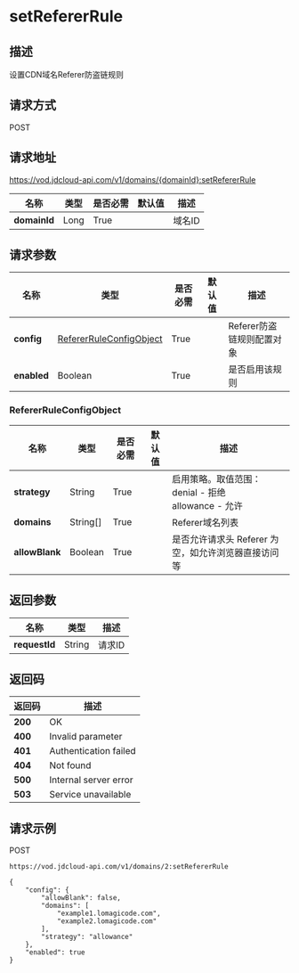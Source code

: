 # setRefererRule


## 描述
设置CDN域名Referer防盗链规则

## 请求方式
POST

## 请求地址
https://vod.jdcloud-api.com/v1/domains/{domainId}:setRefererRule

|名称|类型|是否必需|默认值|描述|
|---|---|---|---|---|
|**domainId**|Long|True| |域名ID|

## 请求参数
|名称|类型|是否必需|默认值|描述|
|---|---|---|---|---|
|**config**|[RefererRuleConfigObject](setrefererrule#refererruleconfigobject)|True| |Referer防盗链规则配置对象|
|**enabled**|Boolean|True| |是否启用该规则|

### <div id="refererruleconfigobject">RefererRuleConfigObject</div>
|名称|类型|是否必需|默认值|描述|
|---|---|---|---|---|
|**strategy**|String|True| |启用策略。取值范围：<br>  denial - 拒绝<br>  allowance - 允许<br>|
|**domains**|String[]|True| |Referer域名列表|
|**allowBlank**|Boolean|True| |是否允许请求头 Referer 为空，如允许浏览器直接访问等|

## 返回参数
|名称|类型|描述|
|---|---|---|
|**requestId**|String|请求ID|


## 返回码
|返回码|描述|
|---|---|
|**200**|OK|
|**400**|Invalid parameter|
|**401**|Authentication failed|
|**404**|Not found|
|**500**|Internal server error|
|**503**|Service unavailable|

## 请求示例
POST
```
https://vod.jdcloud-api.com/v1/domains/2:setRefererRule

```

```
{
    "config": {
        "allowBlank": false, 
        "domains": [
            "example1.lomagicode.com", 
            "example2.lomagicode.com"
        ], 
        "strategy": "allowance"
    }, 
    "enabled": true
}
```
